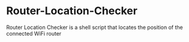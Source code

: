 # Router-Location-Checker
Router Location Checker is a shell script that locates the position of the connected WiFi router
